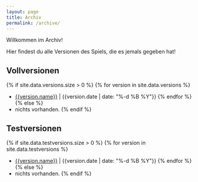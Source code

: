```yaml
---
layout: page
title: Archiv
permalink: /archive/
---
```


Willkommen im Archiv!

Hier findest du alle Versionen des Spiels, die es jemals gegeben hat!

## Vollversionen
{% if site.data.versions.size > 0 %}
{% for version in site.data.versions %}
- [{{version.name}}]({{version.download}}) \| {{version.date | date: "%-d %B %Y"}}
{% endfor %}
{% else %}
- nichts vorhanden.
{% endif %}

## Testversionen
{% if site.data.testversions.size > 0 %}
{% for version in site.data.testversions %}
- [{{version.name}}]({{version.download}}) \| {{version.date | date: "%-d %B %Y"}}
{% endfor %}
{% else %}
- nichts vorhanden.
{% endif %}
